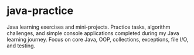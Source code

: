 # java-practice
Java learning exercises and mini-projects.  Practice tasks, algorithm challenges, and simple console applications completed during my Java learning journey.  Focus on core Java, OOP, collections, exceptions, file I/O, and testing.
